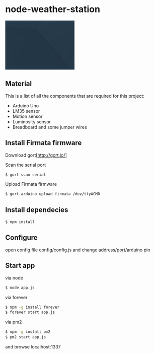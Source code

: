 # node-weather-station
![Alt text](/public/css/patterns/header-profile.png?raw=true "Test image")
## Material
This is a list of all the components that are required for this project:
* Arduino Uno
* LM35 sensor
* Motion sensor
* Luminosity sensor
* Breadboard and some jumper wires

## Install Firmata firmware
Download gort[http://gort.io/]

Scan the serial port
``` bash
$ gort scan serial
```

Upload Firmata firmware
``` bash
$ gort arduino upload firmata /dev/ttyACM0
```

## Install dependecies
``` bash
$ npm install
```

## Configure
open config file config/config.js and change address/port/arduino pin

## Start app
via node
``` bash
$ node app.js
```

via forever
``` bash
$ npm -g install forever
$ forever start app.js
```

via pm2
``` bash
$ npm -g install pm2
$ pm2 start app.js
```
and browse localhost:1337
